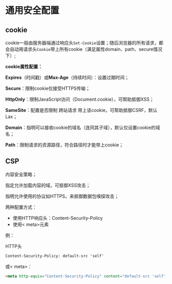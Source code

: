 # 通用安全配置

## cookie

cookie一般由服务器端通过响应头`Set-Cookie`设置；随后浏览器的所有请求，都会自动用请求头`Cookie`带上所有cookie（满足属性domain、path、secure情况下）;



**cookie属性配置：**

**Expires**（时间戳）或**Max-Age**（持续时间）：设置过期时间；

**Secure**：限制cookie仅接受HTTPS传输；

**HttpOnly**：限制JavaScript访问（Document.cookie），可帮助抵御XSS；

**SameSite**：配置是否限制 跨站请求 带上该cookie，可帮助抵御CSRF，默认Lax；

**Domain**：指明可以接收cookie的域名（连同其子域），默认仅设置cookie的域名；

**Path**：限制请求的资源路径，符合路径时才能带上cookie；



## CSP

内容安全策略；

指定允许加载内容的域，可抵御XSS攻击；

指明允许使用的协议如HTTPS，来抵御数据包嗅探攻击；

两种配置方式：

- 使用HTTP响应头：Content-Security-Policy
- 使用< meta>元素

例：

HTTP头

```html
Content-Security-Policy: default-src 'self'
```

或< meta>：

```html
<meta http-equiv="Content-Security-Policy" content="default-src 'self';">
```



